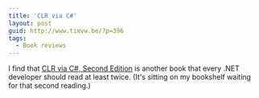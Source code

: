 ```yaml
---
title: 'CLR via C#'
layout: post
guid: http://www.timvw.be/?p=396
tags:
  - Book reviews
---
```

I find that [CLR via C#, Second Edition](http://www.amazon.com/CLR-via-Second-Pro-Developer/dp/0735621632) is another book that every .NET developer should read at least twice. (It's sitting on my bookshelf waiting for that second reading.)